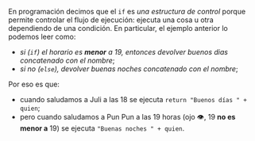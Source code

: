 En programación decimos que el `if` es _una estructura de control_ porque permite controlar el flujo de ejecución: ejecuta una cosa u otra dependiendo de una condición. En particular, el ejemplo anterior lo podemos leer como: 

* _si (`if`) el horario es **menor** a 19, entonces devolver buenos dias concatenado con el nombre_;
* _si no (`else`), devolver buenas noches concatenado con el nombre_;


Por eso es que:

* cuando saludamos a Juli a las 18 se ejecuta `return "Buenos días " + quien`;
* pero cuando saludamos a Pun Pun a las 19 horas (ojo :eye:, 19 **no es menor a** 19) se ejecuta `"Buenas noches " + quien`. 
 

